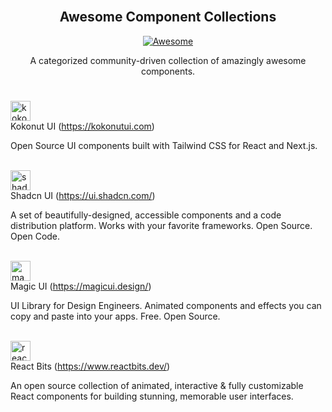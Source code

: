 
<div align="center">
  <br>
 <div>
  <h2>Awesome Component Collections</h2>
  <a href="https://github.com/sindresorhus/awesome">
   <img src="https://awesome.re/badge-flat.svg" alt="Awesome">
  </a>
  <p>
   A categorized community-driven collection of amazingly awesome components.
  </p>
 </div>
</div>

<h1></h1>


<!-- kokonutui -->
   <section>
      <a href="https://kokonutui.com">
         <img src="https://avatars.githubusercontent.com/u/187040814" alt="kokonutui" width="32" height="32" />
      </a>
      <div>
         <span>Kokonut UI (<a href="https://kokonutui.com">https://kokonutui.com</a>)</span>
         <p>
         Open Source UI components built with Tailwind CSS for React and Next.js.
         </p>
      </div>
   </section>
   <br/>
   
<!-- shadcn-ui -->
   <section>
      <a href="https://ui.shadcn.com/">
         <img src="https://avatars.githubusercontent.com/u/139895814" alt="shadcn-ui" width="32" height="32" />
      </a>
      <div>
         <span>Shadcn UI (<a href="https://ui.shadcn.com/">https://ui.shadcn.com/</a>)</span>
         <p>
         A set of beautifully-designed, accessible components and a code distribution platform. Works with your favorite frameworks. Open Source. Open Code.
         </p>
      </div>
   </section>
   <br/>
   
<!-- magicui -->
   <section>
      <a href="https://magicui.design/">
         <img src="https://avatars.githubusercontent.com/u/166878038" alt="magicui" width="32" height="32" />
      </a>
      <div>
         <span>Magic UI (<a href="https://magicui.design/">https://magicui.design/</a>)</span>
         <p>
         UI Library for Design Engineers. Animated components and effects you can copy and paste into your apps. Free. Open Source.
         </p>
      </div>
   </section>
   <br/>
   
<!-- reactbits -->
   <section>
      <a href="https://www.reactbits.dev/">
         <img src="https://raw.githubusercontent.com/DavidHDev/react-bits/refs/heads/main/src/assets/logos/reactbits-gh.svg" alt="reactbits" width="32" height="32" />
      </a>
      <div>
         <span>React Bits (<a href="https://www.reactbits.dev/">https://www.reactbits.dev/</a>)</span>
         <p>
         An open source collection of animated, interactive & fully customizable React components for building stunning, memorable user interfaces.
         </p>
      </div>
   </section>
   <br/>
   